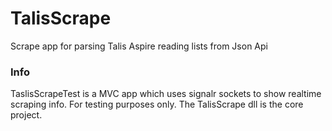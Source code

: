 # TalisScrape
Scrape app for parsing Talis Aspire reading lists from Json Api

### Info
TaslisScrapeTest is a MVC app which uses signalr sockets to show realtime scraping info. For testing purposes only. The TalisScrape dll is the core project.
